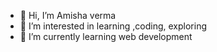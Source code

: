 - 👋 Hi, I’m Amisha verma
- 👀 I’m interested in learning ,coding, exploring
- 🌱 I’m currently learning web development

<!---
amishaverma494/amishaverma494 is a ✨ special ✨ repository because its `README.md` (this file) appears on your GitHub profile.
You can click the Preview link to take a look at your changes.
--->
